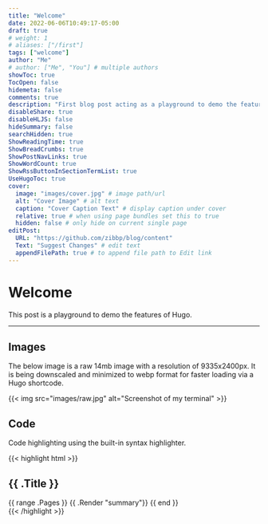 ```yaml
---
title: "Welcome"
date: 2022-06-06T10:49:17-05:00
draft: true
# weight: 1
# aliases: ["/first"]
tags: ["welcome"]
author: "Me"
# author: ["Me", "You"] # multiple authors
showToc: true
TocOpen: false
hidemeta: false
comments: true
description: "First blog post acting as a playground to demo the features of Hugo."
disableShare: true
disableHLJS: false
hideSummary: false
searchHidden: true
ShowReadingTime: true
ShowBreadCrumbs: true
ShowPostNavLinks: true
ShowWordCount: true
ShowRssButtonInSectionTermList: true
UseHugoToc: true
cover:
  image: "images/cover.jpg" # image path/url
  alt: "Cover Image" # alt text
  caption: "Cover Caption Text" # display caption under cover
  relative: true # when using page bundles set this to true
  hidden: false # only hide on current single page
editPost:
  URL: "https://github.com/zibbp/blog/content"
  Text: "Suggest Changes" # edit text
  appendFilePath: true # to append file path to Edit link
---
```


# Welcome

This post is a playground to demo the features of Hugo.

---

## Images

The below image is a raw 14mb image with a resolution of 9335x2400px. It is being downscaled and minimized to webp format for faster loading via a Hugo shortcode.

{{< img src="images/raw.jpg" alt="Screenshot of my terminal" >}}

## Code

Code highlighting using the built-in syntax highlighter.

{{< highlight html >}}

<!doctype html>
<section id="main">
  <div>
   <h1 id="title">{{ .Title }}</h1>
    {{ range .Pages }}
        {{ .Render "summary"}}
    {{ end }}
  </div>
</section>
{{< /highlight >}}
